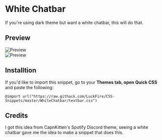 # White Chatbar
If you're using dark theme but want a white chatbar, this will do that.

## Preview
![Preview](https://cdn.discordapp.com/attachments/738968109288914976/752343535180841010/unknown.png)  
![Preview](https://cdn.discordapp.com/attachments/738968109288914976/752322486938632263/unknown.png)

## Installtion
If you'd like to import this snippet, go to your **Themes tab, open Quick CSS** and paste the following:

    @import url("https://raw.githack.com/LuckFire/CSS-Snippets/master/WhiteChatbar/textbar.css")

## Credits
I got this idea from CapnKitten's Spotify Discord theme, seeing a white chatbar gave me the idea to make a snippet that does this.
